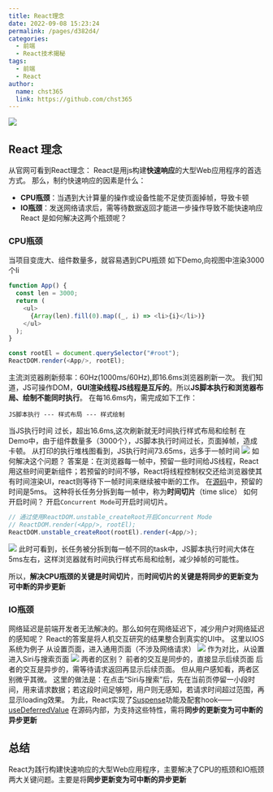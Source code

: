 ```yaml
---
title: React理念
date: 2022-09-08 15:23:24
permalink: /pages/d382d4/
categories: 
  - 前端
  - React技术揭秘
tags: 
  - 前端
  - React
author: 
  name: chst365
  link: https://github.com/chst365
---
```

![](https://cdn.jsdelivr.net/gh/chst365/bolgImgs/imgs/topImgs/348.jpg)
## React 理念
从官网可看到React理念：
React是用js构建**快速响应**的大型Web应用程序的首选方式。
那么，制约快速响应的因素是什么：
- **CPU瓶颈**：当遇到大计算量的操作或设备性能不足使页面掉帧，导致卡顿
- **IO瓶颈**：发送网络请求后，需等待数据返回才能进一步操作导致不能快速响应
React 是如何解决这两个瓶颈呢？

### CPU瓶颈
当项目变庞大、组件数量多，就容易遇到CPU瓶颈
如下Demo,向视图中渲染3000个li
```js
function App() {
  const len = 3000;
  return (
    <ul>
      {Array(len).fill(0).map((_, i) => <li>{i}</li>)}
    </ul>
  );
}

const rootEl = document.querySelector("#root");
ReactDOM.render(<App/>, rootEl);  
```
主流浏览器刷新频率：60Hz(1000ms/60Hz),即16.6ms浏览器刷新一次。
我们知道，JS可操作DOM，**GUI渲染线程JS线程是互斥的**。所以**JS脚本执行和浏览器布局、绘制不能同时执行**。
在每16.6ms内，需完成如下工作：
```
JS脚本执行 --- 样式布局 --- 样式绘制
```
当JS执行时间 过长，超出16.6ms,这次刷新就无时间执行样式布局和绘制
在Demo中，由于组件数量多（3000个），JS脚本执行时间过长，页面掉帧，造成卡顿。
从打印的执行堆栈图看到，JS执行时间73.65ms，远多于一帧时间
![](https://react.iamkasong.com/img/long-task.png)
如何解决这个问题？
答案是：在浏览器每一帧中，预留一些时间给JS线程，React用这些时间更新组件；若预留的时间不够，React将线程控制权交还给浏览器使其有时间渲染UI，react则等待下一帧时间来继续被中断的工作。
在[源码](https://github.com/facebook/react/blob/1fb18e22ae66fdb1dc127347e169e73948778e5a/packages/scheduler/src/forks/SchedulerHostConfig.default.js#L119)中，预留的时间是5ms。
这种将长任务分拆到每一帧中，称为**时间切片**（time slice）
如何开启时间？
开启`Concurrent Mode`可开启时间切片。
```js
// 通过使用ReactDOM.unstable_createRoot开启Concurrent Mode
// ReactDOM.render(<App/>, rootEl);  
ReactDOM.unstable_createRoot(rootEl).render(<App/>);
```
![](https://react.iamkasong.com/img/time-slice.png)
此时可看到，长任务被分拆到每一帧不同的task中，JS脚本执行时间大体在5ms左右，这样浏览器就有时间执行样式布局和绘制，减少掉帧的可能性。

所以，**解决CPU瓶颈的关键是时间切片**，而**时间切片的关键是将同步的更新变为可中断的异步更新**
### IO瓶颈
网络延迟是前端开发者无法解决的。那么如何在网络延迟下，减少用户对网络延迟的感知呢？
React的答案是将人机交互研究的结果整合到真实的UI中。
这里以IOS系统为例子
从设置页面，进入通用页面（不涉及网络请求）
![](https://react.iamkasong.com/img/legacy-move.gif)
作为对比，从设置进入Siri与搜索页面
![](https://react.iamkasong.com/img/concurrent-mov.gif)
两者的区别？
前者的交互是同步的，直接显示后续页面
后者的交互是异步的，需等待请求返回再显示后续页面。
但从用户感知看，两者区别微乎其微。
这里的做法是：在点击“Siri与搜索”后，先在当前页停留一小段时间，用来请求数据；若这段时间足够短，用户则无感知，若请求时间超过范围，再显示loading效果。
为此，React实现了[Suspense](https://zh-hans.reactjs.org/docs/concurrent-mode-suspense.html)功能及配套hook——[useDeferredValue](https://zh-hans.reactjs.org/docs/concurrent-mode-reference.html#usedeferredvalue)
在源码内部，为支持这些特性，需将**同步的更新变为可中断的异步更新**

## 总结
React为践行构建快速响应的大型Web应用程序，主要解决了CPU的瓶颈和IO瓶颈两大关键问题。主要是将**同步更新变为可中断的异步更新**